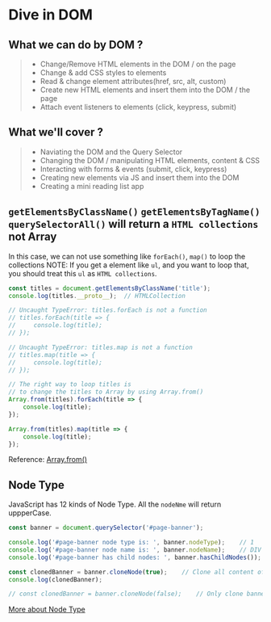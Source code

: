 # Dive in DOM

## What we can do by DOM ?
> * Change/Remove HTML elements in the DOM / on the page
> * Change & add CSS styles to elements
> * Read & change element attributes(href, src, alt, custom)
> * Create new HTML elements and insert them into the DOM / the page
> * Attach event listeners to elements (click, keypress, submit)

## What we'll cover ?
> * Naviating the DOM and the Query Selector
> * Changing the DOM / manipulating HTML elements, content & CSS
> * Interacting with forms & events (submit, click, keypress)
> * Creating new elements via JS and insert them into the DOM
> * Creating a mini reading list app

## `getElementsByClassName()` `getElementsByTagName()` `querySelectorAll()` will return a `HTML collections` not Array
In this case, we can not use something like `forEach()`, `map()` to loop the collections
NOTE: If you get a element like `ul`, and you want to loop that, you should treat this `ul` as `HTML collections`. 

```js
const titles = document.getElementsByClassName('title');
console.log(titles.__proto__);  // HTMLCollection

// Uncaught TypeError: titles.forEach is not a function
// titles.forEach(title => {
//     console.log(title);
// });

// Uncaught TypeError: titles.map is not a function
// titles.map(title => {
//     console.log(title);
// });

// The right way to loop titles is
// to change the titles to Array by using Array.from()
Array.from(titles).forEach(title => {
    console.log(title);
});

Array.from(titles).map(title => {
    console.log(title);
});
```

Reference: [Array.from()]('https://developer.mozilla.org/zh-CN/docs/Web/JavaScript/Reference/Global_Objects/Array/from')

## Node Type
JavaScript has 12 kinds of Node Type. All the `nodeNme` will return uppperCase. 

```js
const banner = document.querySelector('#page-banner');

console.log('#page-banner node type is: ', banner.nodeType);    // 1
console.log('#page-banner node name is: ', banner.nodeName);    // DIV
console.log('#page-banner has child nodes: ', banner.hasChildNodes());  // true

const clonedBanner = banner.cloneNode(true);    // Clone all content of banner
console.log(clonedBanner);

// const clonedBanner = banner.cloneNode(false);    // Only clone banner
```

[More about Node Type]('https://developer.mozilla.org/zh-CN/docs/Web/API/Node/nodeType')